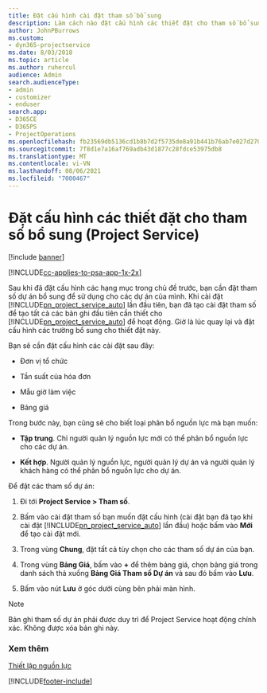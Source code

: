 ```yaml
---
title: Đặt cấu hình cài đặt tham số bổ sung
description: Làm cách nào đặt cấu hình các thiết đặt cho tham số bổ sung trong Project Service
author: JohnPBurrows
ms.custom:
- dyn365-projectservice
ms.date: 8/03/2018
ms.topic: article
ms.author: ruhercul
audience: Admin
search.audienceType:
- admin
- customizer
- enduser
search.app:
- D365CE
- D365PS
- ProjectOperations
ms.openlocfilehash: fb23569db5136cd1b8b7d2f5735de8a91b441b76ab7e027d27087b3785f4636e
ms.sourcegitcommit: 7f8d1e7a16af769adb43d1877c28fdce53975db8
ms.translationtype: MT
ms.contentlocale: vi-VN
ms.lasthandoff: 08/06/2021
ms.locfileid: "7000467"
---
```

# <a name="configure-additional-parameter-settings-project-service"></a>Đặt cấu hình các thiết đặt cho tham số bổ sung (Project Service)

[!include [banner](../includes/psa-now-project-operations.md)]

[!INCLUDE[cc-applies-to-psa-app-1x-2x](../includes/cc-applies-to-psa-app-1x-2x.md)]

Sau khi đã đặt cấu hình các hạng mục trong chủ đề trước, bạn cần đặt tham số dự án bổ sung để sử dụng cho các dự án của mình. Khi cài đặt [!INCLUDE[pn_project_service_auto](../includes/pn-project-service-auto.md)] lần đầu tiên, bạn đã tạo cài đặt tham số để tạo tất cả các bản ghi đầu tiên cần thiết cho [!INCLUDE[pn_project_service_auto](../includes/pn-project-service-auto.md)] để hoạt động. Giờ là lúc quay lại và đặt cấu hình các trường bổ sung cho thiết đặt này.  
  
 Bạn sẽ cần đặt cấu hình các cài đặt sau đây:  
  
-   Đơn vị tổ chức  
  
-   Tần suất của hóa đơn  
  
-   Mẫu giờ làm việc  
  
-   Bảng giá  
 
Trong bước này, bạn cũng sẽ cho biết loại phân bổ nguồn lực mà bạn muốn:  
  
- **Tập trung**. Chỉ người quản lý nguồn lực mới có thể phân bổ nguồn lực cho các dự án.  
  
- **Kết hợp**. Người quản lý nguồn lực, người quản lý dự án và người quản lý khách hàng có thể phân bổ nguồn lực cho dự án.  
  
 
Để đặt các tham số dự án:  
  
1. Đi tới **Project Service > Tham số**.  
  
2. Bấm vào cài đặt tham số bạn muốn đặt cấu hình (cài đặt bạn đã tạo khi cài đặt [!INCLUDE[pn_project_service_auto](../includes/pn-project-service-auto.md)] lần đầu) hoặc bấm vào **Mới** để tạo cài đặt mới.  
  
3. Trong vùng **Chung**, đặt tất cả tùy chọn cho các tham số dự án của bạn.  
  
4. Trong vùng **Bảng Giá**, bấm vào **+** để thêm bảng giá, chọn bảng giá trong danh sách thả xuống **Bảng Giá Tham số Dự án** và sau đó bấm vào **Lưu**.  
  
5. Bấm vào nút **Lưu** ở góc dưới cùng bên phải màn hình.  

> [!NOTE]
> Bản ghi tham số dự án phải được duy trì để Project Service hoạt động chính xác. Không được xóa bản ghi này.

### <a name="see-also"></a>Xem thêm  
 [Thiết lập nguồn lực](../psa/set-up-resources.md)


[!INCLUDE[footer-include](../includes/footer-banner.md)]